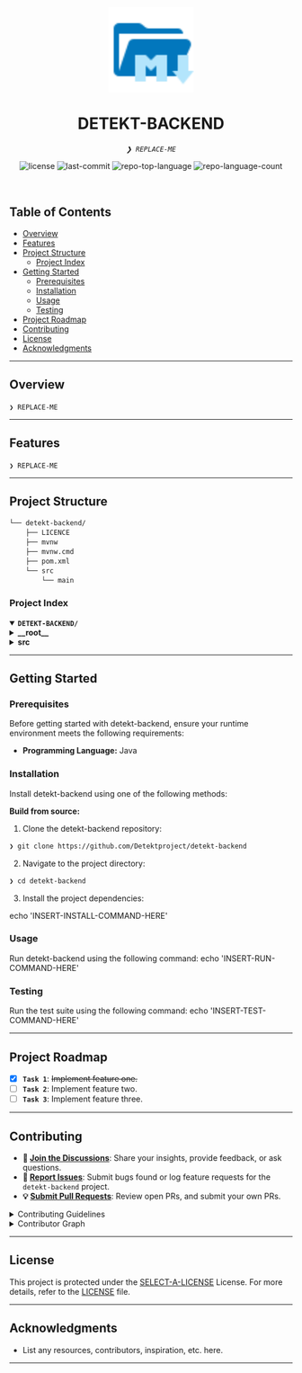 <p align="center">
    <img src="https://raw.githubusercontent.com/PKief/vscode-material-icon-theme/ec559a9f6bfd399b82bb44393651661b08aaf7ba/icons/folder-markdown-open.svg" align="center" width="30%">
</p>
<p align="center"><h1 align="center">DETEKT-BACKEND</h1></p>
<p align="center">
	<em><code>❯ REPLACE-ME</code></em>
</p>
<p align="center">
	<img src="https://img.shields.io/github/license/Detektproject/detekt-backend?style=default&logo=opensourceinitiative&logoColor=white&color=0080ff" alt="license">
	<img src="https://img.shields.io/github/last-commit/Detektproject/detekt-backend?style=default&logo=git&logoColor=white&color=0080ff" alt="last-commit">
	<img src="https://img.shields.io/github/languages/top/Detektproject/detekt-backend?style=default&color=0080ff" alt="repo-top-language">
	<img src="https://img.shields.io/github/languages/count/Detektproject/detekt-backend?style=default&color=0080ff" alt="repo-language-count">
</p>
<p align="center"><!-- default option, no dependency badges. -->
</p>
<p align="center">
	<!-- default option, no dependency badges. -->
</p>
<br>

##  Table of Contents

- [ Overview](#-overview)
- [ Features](#-features)
- [ Project Structure](#-project-structure)
  - [ Project Index](#-project-index)
- [ Getting Started](#-getting-started)
  - [ Prerequisites](#-prerequisites)
  - [ Installation](#-installation)
  - [ Usage](#-usage)
  - [ Testing](#-testing)
- [ Project Roadmap](#-project-roadmap)
- [ Contributing](#-contributing)
- [ License](#-license)
- [ Acknowledgments](#-acknowledgments)

---

##  Overview

<code>❯ REPLACE-ME</code>

---

##  Features

<code>❯ REPLACE-ME</code>

---

##  Project Structure

```sh
└── detekt-backend/
    ├── LICENCE
    ├── mvnw
    ├── mvnw.cmd
    ├── pom.xml
    └── src
        └── main
```


###  Project Index
<details open>
	<summary><b><code>DETEKT-BACKEND/</code></b></summary>
	<details> <!-- __root__ Submodule -->
		<summary><b>__root__</b></summary>
		<blockquote>
			<table>
			<tr>
				<td><b><a href='https://github.com/Detektproject/detekt-backend/blob/master/LICENCE'>LICENCE</a></b></td>
				<td><code>❯ REPLACE-ME</code></td>
			</tr>
			<tr>
				<td><b><a href='https://github.com/Detektproject/detekt-backend/blob/master/mvnw'>mvnw</a></b></td>
				<td><code>❯ REPLACE-ME</code></td>
			</tr>
			<tr>
				<td><b><a href='https://github.com/Detektproject/detekt-backend/blob/master/mvnw.cmd'>mvnw.cmd</a></b></td>
				<td><code>❯ REPLACE-ME</code></td>
			</tr>
			</table>
		</blockquote>
	</details>
	<details> <!-- src Submodule -->
		<summary><b>src</b></summary>
		<blockquote>
			<details>
				<summary><b>main</b></summary>
				<blockquote>
					<details>
						<summary><b>resources</b></summary>
						<blockquote>
							<table>
							<tr>
								<td><b><a href='https://github.com/Detektproject/detekt-backend/blob/master/src/main/resources/application.yaml'>application.yaml</a></b></td>
								<td><code>❯ REPLACE-ME</code></td>
							</tr>
							<tr>
								<td><b><a href='https://github.com/Detektproject/detekt-backend/blob/master/src/main/resources/hazelcast.yaml'>hazelcast.yaml</a></b></td>
								<td><code>❯ REPLACE-ME</code></td>
							</tr>
							</table>
							<details>
								<summary><b>db</b></summary>
								<blockquote>
									<details>
										<summary><b>migration</b></summary>
										<blockquote>
											<table>
											<tr>
												<td><b><a href='https://github.com/Detektproject/detekt-backend/blob/master/src/main/resources/db/migration/V38__add_organization_subscription_date.sql'>V38__add_organization_subscription_date.sql</a></b></td>
												<td><code>❯ REPLACE-ME</code></td>
											</tr>
											<tr>
												<td><b><a href='https://github.com/Detektproject/detekt-backend/blob/master/src/main/resources/db/migration/V2__rename_sequences.sql'>V2__rename_sequences.sql</a></b></td>
												<td><code>❯ REPLACE-ME</code></td>
											</tr>
											<tr>
												<td><b><a href='https://github.com/Detektproject/detekt-backend/blob/master/src/main/resources/db/migration/V33__add_operation_date.sql'>V33__add_operation_date.sql</a></b></td>
												<td><code>❯ REPLACE-ME</code></td>
											</tr>
											<tr>
												<td><b><a href='https://github.com/Detektproject/detekt-backend/blob/master/src/main/resources/db/migration/V37__add_subscription_plan.sql'>V37__add_subscription_plan.sql</a></b></td>
												<td><code>❯ REPLACE-ME</code></td>
											</tr>
											<tr>
												<td><b><a href='https://github.com/Detektproject/detekt-backend/blob/master/src/main/resources/db/migration/V21__add_missing_column_to_aggregate.sql'>V21__add_missing_column_to_aggregate.sql</a></b></td>
												<td><code>❯ REPLACE-ME</code></td>
											</tr>
											<tr>
												<td><b><a href='https://github.com/Detektproject/detekt-backend/blob/master/src/main/resources/db/migration/V27__update_length_column_direction.sql'>V27__update_length_column_direction.sql</a></b></td>
												<td><code>❯ REPLACE-ME</code></td>
											</tr>
											<tr>
												<td><b><a href='https://github.com/Detektproject/detekt-backend/blob/master/src/main/resources/db/migration/V26__add_organization_id_to_event.sql'>V26__add_organization_id_to_event.sql</a></b></td>
												<td><code>❯ REPLACE-ME</code></td>
											</tr>
											<tr>
												<td><b><a href='https://github.com/Detektproject/detekt-backend/blob/master/src/main/resources/db/migration/V43__add_parameter.sql'>V43__add_parameter.sql</a></b></td>
												<td><code>❯ REPLACE-ME</code></td>
											</tr>
											<tr>
												<td><b><a href='https://github.com/Detektproject/detekt-backend/blob/master/src/main/resources/db/migration/V15__update_rule_status_column.sql'>V15__update_rule_status_column.sql</a></b></td>
												<td><code>❯ REPLACE-ME</code></td>
											</tr>
											<tr>
												<td><b><a href='https://github.com/Detektproject/detekt-backend/blob/master/src/main/resources/db/migration/V36__adjust_operation_table.sql'>V36__adjust_operation_table.sql</a></b></td>
												<td><code>❯ REPLACE-ME</code></td>
											</tr>
											<tr>
												<td><b><a href='https://github.com/Detektproject/detekt-backend/blob/master/src/main/resources/db/migration/V41__add_activation_code_to_user.sql'>V41__add_activation_code_to_user.sql</a></b></td>
												<td><code>❯ REPLACE-ME</code></td>
											</tr>
											<tr>
												<td><b><a href='https://github.com/Detektproject/detekt-backend/blob/master/src/main/resources/db/migration/V28__add_ai_model_table.sql'>V28__add_ai_model_table.sql</a></b></td>
												<td><code>❯ REPLACE-ME</code></td>
											</tr>
											<tr>
												<td><b><a href='https://github.com/Detektproject/detekt-backend/blob/master/src/main/resources/db/migration/V45__update_criterion_model.sql'>V45__update_criterion_model.sql</a></b></td>
												<td><code>❯ REPLACE-ME</code></td>
											</tr>
											<tr>
												<td><b><a href='https://github.com/Detektproject/detekt-backend/blob/master/src/main/resources/db/migration/V14__add_ai_enabled_to_schema.sql'>V14__add_ai_enabled_to_schema.sql</a></b></td>
												<td><code>❯ REPLACE-ME</code></td>
											</tr>
											<tr>
												<td><b><a href='https://github.com/Detektproject/detekt-backend/blob/master/src/main/resources/db/migration/V31__add_history_to_criteria.sql'>V31__add_history_to_criteria.sql</a></b></td>
												<td><code>❯ REPLACE-ME</code></td>
											</tr>
											<tr>
												<td><b><a href='https://github.com/Detektproject/detekt-backend/blob/master/src/main/resources/db/migration/V39__add_activated_to_user.sql'>V39__add_activated_to_user.sql</a></b></td>
												<td><code>❯ REPLACE-ME</code></td>
											</tr>
											<tr>
												<td><b><a href='https://github.com/Detektproject/detekt-backend/blob/master/src/main/resources/db/migration/V17__rename_action_type_to_endpoint_id.sql'>V17__rename_action_type_to_endpoint_id.sql</a></b></td>
												<td><code>❯ REPLACE-ME</code></td>
											</tr>
											<tr>
												<td><b><a href='https://github.com/Detektproject/detekt-backend/blob/master/src/main/resources/db/migration/V44__add_parameter_options.sql'>V44__add_parameter_options.sql</a></b></td>
												<td><code>❯ REPLACE-ME</code></td>
											</tr>
											<tr>
												<td><b><a href='https://github.com/Detektproject/detekt-backend/blob/master/src/main/resources/db/migration/V18__add_schema_id_uuid.sql'>V18__add_schema_id_uuid.sql</a></b></td>
												<td><code>❯ REPLACE-ME</code></td>
											</tr>
											<tr>
												<td><b><a href='https://github.com/Detektproject/detekt-backend/blob/master/src/main/resources/db/migration/V19__add_value_path_to_aggregate.sql'>V19__add_value_path_to_aggregate.sql</a></b></td>
												<td><code>❯ REPLACE-ME</code></td>
											</tr>
											<tr>
												<td><b><a href='https://github.com/Detektproject/detekt-backend/blob/master/src/main/resources/db/migration/V22__add_request_key_to_operation.sql'>V22__add_request_key_to_operation.sql</a></b></td>
												<td><code>❯ REPLACE-ME</code></td>
											</tr>
											<tr>
												<td><b><a href='https://github.com/Detektproject/detekt-backend/blob/master/src/main/resources/db/migration/V1__init_schema.sql'>V1__init_schema.sql</a></b></td>
												<td><code>❯ REPLACE-ME</code></td>
											</tr>
											<tr>
												<td><b><a href='https://github.com/Detektproject/detekt-backend/blob/master/src/main/resources/db/migration/V20__alter_seq_operation.sql'>V20__alter_seq_operation.sql</a></b></td>
												<td><code>❯ REPLACE-ME</code></td>
											</tr>
											<tr>
												<td><b><a href='https://github.com/Detektproject/detekt-backend/blob/master/src/main/resources/db/migration/V25__rename_event_tables_is_deleted.sql'>V25__rename_event_tables_is_deleted.sql</a></b></td>
												<td><code>❯ REPLACE-ME</code></td>
											</tr>
											<tr>
												<td><b><a href='https://github.com/Detektproject/detekt-backend/blob/master/src/main/resources/db/migration/V48__adjust_rule_interval_length.sql'>V48__adjust_rule_interval_length.sql</a></b></td>
												<td><code>❯ REPLACE-ME</code></td>
											</tr>
											<tr>
												<td><b><a href='https://github.com/Detektproject/detekt-backend/blob/master/src/main/resources/db/migration/V8__alter_seq_organization_user.sql'>V8__alter_seq_organization_user.sql</a></b></td>
												<td><code>❯ REPLACE-ME</code></td>
											</tr>
											<tr>
												<td><b><a href='https://github.com/Detektproject/detekt-backend/blob/master/src/main/resources/db/migration/V11__add_deleted_column_schema.sql'>V11__add_deleted_column_schema.sql</a></b></td>
												<td><code>❯ REPLACE-ME</code></td>
											</tr>
											<tr>
												<td><b><a href='https://github.com/Detektproject/detekt-backend/blob/master/src/main/resources/db/migration/V23__add_severity_to_rule.sql'>V23__add_severity_to_rule.sql</a></b></td>
												<td><code>❯ REPLACE-ME</code></td>
											</tr>
											<tr>
												<td><b><a href='https://github.com/Detektproject/detekt-backend/blob/master/src/main/resources/db/migration/V4__remove_extra_column.sql'>V4__remove_extra_column.sql</a></b></td>
												<td><code>❯ REPLACE-ME</code></td>
											</tr>
											<tr>
												<td><b><a href='https://github.com/Detektproject/detekt-backend/blob/master/src/main/resources/db/migration/V12__create_endpoint.sql'>V12__create_endpoint.sql</a></b></td>
												<td><code>❯ REPLACE-ME</code></td>
											</tr>
											<tr>
												<td><b><a href='https://github.com/Detektproject/detekt-backend/blob/master/src/main/resources/db/migration/V13__rename_seq_endpoint.sql'>V13__rename_seq_endpoint.sql</a></b></td>
												<td><code>❯ REPLACE-ME</code></td>
											</tr>
											<tr>
												<td><b><a href='https://github.com/Detektproject/detekt-backend/blob/master/src/main/resources/db/migration/V34__add_api_key_to_organization.sql'>V34__add_api_key_to_organization.sql</a></b></td>
												<td><code>❯ REPLACE-ME</code></td>
											</tr>
											<tr>
												<td><b><a href='https://github.com/Detektproject/detekt-backend/blob/master/src/main/resources/db/migration/V35__add_date_to_operation.sql'>V35__add_date_to_operation.sql</a></b></td>
												<td><code>❯ REPLACE-ME</code></td>
											</tr>
											<tr>
												<td><b><a href='https://github.com/Detektproject/detekt-backend/blob/master/src/main/resources/db/migration/V32__add_operator_type.sql'>V32__add_operator_type.sql</a></b></td>
												<td><code>❯ REPLACE-ME</code></td>
											</tr>
											<tr>
												<td><b><a href='https://github.com/Detektproject/detekt-backend/blob/master/src/main/resources/db/migration/V5__organization_user.sql'>V5__organization_user.sql</a></b></td>
												<td><code>❯ REPLACE-ME</code></td>
											</tr>
											<tr>
												<td><b><a href='https://github.com/Detektproject/detekt-backend/blob/master/src/main/resources/db/migration/V47__remove_window_from_criteria.sql'>V47__remove_window_from_criteria.sql</a></b></td>
												<td><code>❯ REPLACE-ME</code></td>
											</tr>
											<tr>
												<td><b><a href='https://github.com/Detektproject/detekt-backend/blob/master/src/main/resources/db/migration/V40__add_email_to_user.sql'>V40__add_email_to_user.sql</a></b></td>
												<td><code>❯ REPLACE-ME</code></td>
											</tr>
											<tr>
												<td><b><a href='https://github.com/Detektproject/detekt-backend/blob/master/src/main/resources/db/migration/V9__add_deleted_column.sql'>V9__add_deleted_column.sql</a></b></td>
												<td><code>❯ REPLACE-ME</code></td>
											</tr>
											<tr>
												<td><b><a href='https://github.com/Detektproject/detekt-backend/blob/master/src/main/resources/db/migration/V24__add_event_tables.sql'>V24__add_event_tables.sql</a></b></td>
												<td><code>❯ REPLACE-ME</code></td>
											</tr>
											<tr>
												<td><b><a href='https://github.com/Detektproject/detekt-backend/blob/master/src/main/resources/db/migration/V46__add_time_window_value.sql'>V46__add_time_window_value.sql</a></b></td>
												<td><code>❯ REPLACE-ME</code></td>
											</tr>
											<tr>
												<td><b><a href='https://github.com/Detektproject/detekt-backend/blob/master/src/main/resources/db/migration/V16__add_missing_column_to_criteria.sql'>V16__add_missing_column_to_criteria.sql</a></b></td>
												<td><code>❯ REPLACE-ME</code></td>
											</tr>
											<tr>
												<td><b><a href='https://github.com/Detektproject/detekt-backend/blob/master/src/main/resources/db/migration/V42__adjust_subscription_model.sql'>V42__adjust_subscription_model.sql</a></b></td>
												<td><code>❯ REPLACE-ME</code></td>
											</tr>
											<tr>
												<td><b><a href='https://github.com/Detektproject/detekt-backend/blob/master/src/main/resources/db/migration/V30__add_missing_column_model_table.sql'>V30__add_missing_column_model_table.sql</a></b></td>
												<td><code>❯ REPLACE-ME</code></td>
											</tr>
											<tr>
												<td><b><a href='https://github.com/Detektproject/detekt-backend/blob/master/src/main/resources/db/migration/V10__create_operation_table.sql'>V10__create_operation_table.sql</a></b></td>
												<td><code>❯ REPLACE-ME</code></td>
											</tr>
											<tr>
												<td><b><a href='https://github.com/Detektproject/detekt-backend/blob/master/src/main/resources/db/migration/V3__add_name_to_rule.sql'>V3__add_name_to_rule.sql</a></b></td>
												<td><code>❯ REPLACE-ME</code></td>
											</tr>
											<tr>
												<td><b><a href='https://github.com/Detektproject/detekt-backend/blob/master/src/main/resources/db/migration/V29__add_ai_attribute_table.sql'>V29__add_ai_attribute_table.sql</a></b></td>
												<td><code>❯ REPLACE-ME</code></td>
											</tr>
											</table>
										</blockquote>
									</details>
								</blockquote>
							</details>
						</blockquote>
					</details>
					<details>
						<summary><b>java</b></summary>
						<blockquote>
							<details>
								<summary><b>com</b></summary>
								<blockquote>
									<details>
										<summary><b>resoluteitconsulting</b></summary>
										<blockquote>
											<details>
												<summary><b>ruledefender</b></summary>
												<blockquote>
													<table>
													<tr>
														<td><b><a href='https://github.com/Detektproject/detekt-backend/blob/master/src/main/java/com/resoluteitconsulting/ruledefender/RuleDefenderApplication.java'>RuleDefenderApplication.java</a></b></td>
														<td><code>❯ REPLACE-ME</code></td>
													</tr>
													</table>
													<details>
														<summary><b>infrastructure</b></summary>
														<blockquote>
															<details>
																<summary><b>http</b></summary>
																<blockquote>
																	<details>
																		<summary><b>configuration</b></summary>
																		<blockquote>
																			<table>
																			<tr>
																				<td><b><a href='https://github.com/Detektproject/detekt-backend/blob/master/src/main/java/com/resoluteitconsulting/ruledefender/infrastructure/http/configuration/WebSecurityConfig.java'>WebSecurityConfig.java</a></b></td>
																				<td><code>❯ REPLACE-ME</code></td>
																			</tr>
																			<tr>
																				<td><b><a href='https://github.com/Detektproject/detekt-backend/blob/master/src/main/java/com/resoluteitconsulting/ruledefender/infrastructure/http/configuration/SwaggerConfig.java'>SwaggerConfig.java</a></b></td>
																				<td><code>❯ REPLACE-ME</code></td>
																			</tr>
																			</table>
																		</blockquote>
																	</details>
																	<details>
																		<summary><b>resources</b></summary>
																		<blockquote>
																			<table>
																			<tr>
																				<td><b><a href='https://github.com/Detektproject/detekt-backend/blob/master/src/main/java/com/resoluteitconsulting/ruledefender/infrastructure/http/resources/OrganizationController.java'>OrganizationController.java</a></b></td>
																				<td><code>❯ REPLACE-ME</code></td>
																			</tr>
																			<tr>
																				<td><b><a href='https://github.com/Detektproject/detekt-backend/blob/master/src/main/java/com/resoluteitconsulting/ruledefender/infrastructure/http/resources/EndpointController.java'>EndpointController.java</a></b></td>
																				<td><code>❯ REPLACE-ME</code></td>
																			</tr>
																			<tr>
																				<td><b><a href='https://github.com/Detektproject/detekt-backend/blob/master/src/main/java/com/resoluteitconsulting/ruledefender/infrastructure/http/resources/EventConfigurationController.java'>EventConfigurationController.java</a></b></td>
																				<td><code>❯ REPLACE-ME</code></td>
																			</tr>
																			<tr>
																				<td><b><a href='https://github.com/Detektproject/detekt-backend/blob/master/src/main/java/com/resoluteitconsulting/ruledefender/infrastructure/http/resources/ParameterController.java'>ParameterController.java</a></b></td>
																				<td><code>❯ REPLACE-ME</code></td>
																			</tr>
																			<tr>
																				<td><b><a href='https://github.com/Detektproject/detekt-backend/blob/master/src/main/java/com/resoluteitconsulting/ruledefender/infrastructure/http/resources/ActionController.java'>ActionController.java</a></b></td>
																				<td><code>❯ REPLACE-ME</code></td>
																			</tr>
																			<tr>
																				<td><b><a href='https://github.com/Detektproject/detekt-backend/blob/master/src/main/java/com/resoluteitconsulting/ruledefender/infrastructure/http/resources/TransactionsController.java'>TransactionsController.java</a></b></td>
																				<td><code>❯ REPLACE-ME</code></td>
																			</tr>
																			<tr>
																				<td><b><a href='https://github.com/Detektproject/detekt-backend/blob/master/src/main/java/com/resoluteitconsulting/ruledefender/infrastructure/http/resources/SubscriptionPlanController.java'>SubscriptionPlanController.java</a></b></td>
																				<td><code>❯ REPLACE-ME</code></td>
																			</tr>
																			<tr>
																				<td><b><a href='https://github.com/Detektproject/detekt-backend/blob/master/src/main/java/com/resoluteitconsulting/ruledefender/infrastructure/http/resources/MachineLearningAttributesController.java'>MachineLearningAttributesController.java</a></b></td>
																				<td><code>❯ REPLACE-ME</code></td>
																			</tr>
																			<tr>
																				<td><b><a href='https://github.com/Detektproject/detekt-backend/blob/master/src/main/java/com/resoluteitconsulting/ruledefender/infrastructure/http/resources/CriterionController.java'>CriterionController.java</a></b></td>
																				<td><code>❯ REPLACE-ME</code></td>
																			</tr>
																			<tr>
																				<td><b><a href='https://github.com/Detektproject/detekt-backend/blob/master/src/main/java/com/resoluteitconsulting/ruledefender/infrastructure/http/resources/RuleController.java'>RuleController.java</a></b></td>
																				<td><code>❯ REPLACE-ME</code></td>
																			</tr>
																			<tr>
																				<td><b><a href='https://github.com/Detektproject/detekt-backend/blob/master/src/main/java/com/resoluteitconsulting/ruledefender/infrastructure/http/resources/MachineLearningMetadataController.java'>MachineLearningMetadataController.java</a></b></td>
																				<td><code>❯ REPLACE-ME</code></td>
																			</tr>
																			<tr>
																				<td><b><a href='https://github.com/Detektproject/detekt-backend/blob/master/src/main/java/com/resoluteitconsulting/ruledefender/infrastructure/http/resources/UserController.java'>UserController.java</a></b></td>
																				<td><code>❯ REPLACE-ME</code></td>
																			</tr>
																			<tr>
																				<td><b><a href='https://github.com/Detektproject/detekt-backend/blob/master/src/main/java/com/resoluteitconsulting/ruledefender/infrastructure/http/resources/OperationSchemaController.java'>OperationSchemaController.java</a></b></td>
																				<td><code>❯ REPLACE-ME</code></td>
																			</tr>
																			</table>
																		</blockquote>
																	</details>
																	<details>
																		<summary><b>service</b></summary>
																		<blockquote>
																			<table>
																			<tr>
																				<td><b><a href='https://github.com/Detektproject/detekt-backend/blob/master/src/main/java/com/resoluteitconsulting/ruledefender/infrastructure/http/service/UserServiceImpl.java'>UserServiceImpl.java</a></b></td>
																				<td><code>❯ REPLACE-ME</code></td>
																			</tr>
																			<tr>
																				<td><b><a href='https://github.com/Detektproject/detekt-backend/blob/master/src/main/java/com/resoluteitconsulting/ruledefender/infrastructure/http/service/SubscriptionLimitingServiceImpl.java'>SubscriptionLimitingServiceImpl.java</a></b></td>
																				<td><code>❯ REPLACE-ME</code></td>
																			</tr>
																			</table>
																		</blockquote>
																	</details>
																</blockquote>
															</details>
															<details>
																<summary><b>jobs</b></summary>
																<blockquote>
																	<table>
																	<tr>
																		<td><b><a href='https://github.com/Detektproject/detekt-backend/blob/master/src/main/java/com/resoluteitconsulting/ruledefender/infrastructure/jobs/SubscriptionSchedulerConfig.java'>SubscriptionSchedulerConfig.java</a></b></td>
																		<td><code>❯ REPLACE-ME</code></td>
																	</tr>
																	</table>
																</blockquote>
															</details>
															<details>
																<summary><b>database</b></summary>
																<blockquote>
																	<details>
																		<summary><b>model</b></summary>
																		<blockquote>
																			<table>
																			<tr>
																				<td><b><a href='https://github.com/Detektproject/detekt-backend/blob/master/src/main/java/com/resoluteitconsulting/ruledefender/infrastructure/database/model/ParameterEntity.java'>ParameterEntity.java</a></b></td>
																				<td><code>❯ REPLACE-ME</code></td>
																			</tr>
																			<tr>
																				<td><b><a href='https://github.com/Detektproject/detekt-backend/blob/master/src/main/java/com/resoluteitconsulting/ruledefender/infrastructure/database/model/OperationSchema.java'>OperationSchema.java</a></b></td>
																				<td><code>❯ REPLACE-ME</code></td>
																			</tr>
																			<tr>
																				<td><b><a href='https://github.com/Detektproject/detekt-backend/blob/master/src/main/java/com/resoluteitconsulting/ruledefender/infrastructure/database/model/ConditionEntity.java'>ConditionEntity.java</a></b></td>
																				<td><code>❯ REPLACE-ME</code></td>
																			</tr>
																			<tr>
																				<td><b><a href='https://github.com/Detektproject/detekt-backend/blob/master/src/main/java/com/resoluteitconsulting/ruledefender/infrastructure/database/model/Event.java'>Event.java</a></b></td>
																				<td><code>❯ REPLACE-ME</code></td>
																			</tr>
																			<tr>
																				<td><b><a href='https://github.com/Detektproject/detekt-backend/blob/master/src/main/java/com/resoluteitconsulting/ruledefender/infrastructure/database/model/OrganizationSummaryDetail.java'>OrganizationSummaryDetail.java</a></b></td>
																				<td><code>❯ REPLACE-ME</code></td>
																			</tr>
																			<tr>
																				<td><b><a href='https://github.com/Detektproject/detekt-backend/blob/master/src/main/java/com/resoluteitconsulting/ruledefender/infrastructure/database/model/EventConfiguration.java'>EventConfiguration.java</a></b></td>
																				<td><code>❯ REPLACE-ME</code></td>
																			</tr>
																			<tr>
																				<td><b><a href='https://github.com/Detektproject/detekt-backend/blob/master/src/main/java/com/resoluteitconsulting/ruledefender/infrastructure/database/model/OrganizationSubscription.java'>OrganizationSubscription.java</a></b></td>
																				<td><code>❯ REPLACE-ME</code></td>
																			</tr>
																			<tr>
																				<td><b><a href='https://github.com/Detektproject/detekt-backend/blob/master/src/main/java/com/resoluteitconsulting/ruledefender/infrastructure/database/model/OrganizationConfiguredEventId.java'>OrganizationConfiguredEventId.java</a></b></td>
																				<td><code>❯ REPLACE-ME</code></td>
																			</tr>
																			<tr>
																				<td><b><a href='https://github.com/Detektproject/detekt-backend/blob/master/src/main/java/com/resoluteitconsulting/ruledefender/infrastructure/database/model/PagedEntity.java'>PagedEntity.java</a></b></td>
																				<td><code>❯ REPLACE-ME</code></td>
																			</tr>
																			<tr>
																				<td><b><a href='https://github.com/Detektproject/detekt-backend/blob/master/src/main/java/com/resoluteitconsulting/ruledefender/infrastructure/database/model/ParameterOptionEntity.java'>ParameterOptionEntity.java</a></b></td>
																				<td><code>❯ REPLACE-ME</code></td>
																			</tr>
																			<tr>
																				<td><b><a href='https://github.com/Detektproject/detekt-backend/blob/master/src/main/java/com/resoluteitconsulting/ruledefender/infrastructure/database/model/EntityBase.java'>EntityBase.java</a></b></td>
																				<td><code>❯ REPLACE-ME</code></td>
																			</tr>
																			<tr>
																				<td><b><a href='https://github.com/Detektproject/detekt-backend/blob/master/src/main/java/com/resoluteitconsulting/ruledefender/infrastructure/database/model/MachineLearningAttributes.java'>MachineLearningAttributes.java</a></b></td>
																				<td><code>❯ REPLACE-ME</code></td>
																			</tr>
																			<tr>
																				<td><b><a href='https://github.com/Detektproject/detekt-backend/blob/master/src/main/java/com/resoluteitconsulting/ruledefender/infrastructure/database/model/RuleEntity.java'>RuleEntity.java</a></b></td>
																				<td><code>❯ REPLACE-ME</code></td>
																			</tr>
																			<tr>
																				<td><b><a href='https://github.com/Detektproject/detekt-backend/blob/master/src/main/java/com/resoluteitconsulting/ruledefender/infrastructure/database/model/Action.java'>Action.java</a></b></td>
																				<td><code>❯ REPLACE-ME</code></td>
																			</tr>
																			<tr>
																				<td><b><a href='https://github.com/Detektproject/detekt-backend/blob/master/src/main/java/com/resoluteitconsulting/ruledefender/infrastructure/database/model/UserOrganization.java'>UserOrganization.java</a></b></td>
																				<td><code>❯ REPLACE-ME</code></td>
																			</tr>
																			<tr>
																				<td><b><a href='https://github.com/Detektproject/detekt-backend/blob/master/src/main/java/com/resoluteitconsulting/ruledefender/infrastructure/database/model/SubscriptionPlan.java'>SubscriptionPlan.java</a></b></td>
																				<td><code>❯ REPLACE-ME</code></td>
																			</tr>
																			<tr>
																				<td><b><a href='https://github.com/Detektproject/detekt-backend/blob/master/src/main/java/com/resoluteitconsulting/ruledefender/infrastructure/database/model/CriterionEntity.java'>CriterionEntity.java</a></b></td>
																				<td><code>❯ REPLACE-ME</code></td>
																			</tr>
																			<tr>
																				<td><b><a href='https://github.com/Detektproject/detekt-backend/blob/master/src/main/java/com/resoluteitconsulting/ruledefender/infrastructure/database/model/OrganizationConfiguredEvent.java'>OrganizationConfiguredEvent.java</a></b></td>
																				<td><code>❯ REPLACE-ME</code></td>
																			</tr>
																			<tr>
																				<td><b><a href='https://github.com/Detektproject/detekt-backend/blob/master/src/main/java/com/resoluteitconsulting/ruledefender/infrastructure/database/model/Operation.java'>Operation.java</a></b></td>
																				<td><code>❯ REPLACE-ME</code></td>
																			</tr>
																			<tr>
																				<td><b><a href='https://github.com/Detektproject/detekt-backend/blob/master/src/main/java/com/resoluteitconsulting/ruledefender/infrastructure/database/model/DetectedOperationRule.java'>DetectedOperationRule.java</a></b></td>
																				<td><code>❯ REPLACE-ME</code></td>
																			</tr>
																			<tr>
																				<td><b><a href='https://github.com/Detektproject/detekt-backend/blob/master/src/main/java/com/resoluteitconsulting/ruledefender/infrastructure/database/model/Endpoint.java'>Endpoint.java</a></b></td>
																				<td><code>❯ REPLACE-ME</code></td>
																			</tr>
																			<tr>
																				<td><b><a href='https://github.com/Detektproject/detekt-backend/blob/master/src/main/java/com/resoluteitconsulting/ruledefender/infrastructure/database/model/Organization.java'>Organization.java</a></b></td>
																				<td><code>❯ REPLACE-ME</code></td>
																			</tr>
																			<tr>
																				<td><b><a href='https://github.com/Detektproject/detekt-backend/blob/master/src/main/java/com/resoluteitconsulting/ruledefender/infrastructure/database/model/MachineLearningMetadata.java'>MachineLearningMetadata.java</a></b></td>
																				<td><code>❯ REPLACE-ME</code></td>
																			</tr>
																			</table>
																		</blockquote>
																	</details>
																	<details>
																		<summary><b>configuration</b></summary>
																		<blockquote>
																			<table>
																			<tr>
																				<td><b><a href='https://github.com/Detektproject/detekt-backend/blob/master/src/main/java/com/resoluteitconsulting/ruledefender/infrastructure/database/configuration/SpringSecurityAuditorAware.java'>SpringSecurityAuditorAware.java</a></b></td>
																				<td><code>❯ REPLACE-ME</code></td>
																			</tr>
																			<tr>
																				<td><b><a href='https://github.com/Detektproject/detekt-backend/blob/master/src/main/java/com/resoluteitconsulting/ruledefender/infrastructure/database/configuration/JpaConfig.java'>JpaConfig.java</a></b></td>
																				<td><code>❯ REPLACE-ME</code></td>
																			</tr>
																			</table>
																		</blockquote>
																	</details>
																	<details>
																		<summary><b>mappers</b></summary>
																		<blockquote>
																			<table>
																			<tr>
																				<td><b><a href='https://github.com/Detektproject/detekt-backend/blob/master/src/main/java/com/resoluteitconsulting/ruledefender/infrastructure/database/mappers/ConditionMapper.java'>ConditionMapper.java</a></b></td>
																				<td><code>❯ REPLACE-ME</code></td>
																			</tr>
																			<tr>
																				<td><b><a href='https://github.com/Detektproject/detekt-backend/blob/master/src/main/java/com/resoluteitconsulting/ruledefender/infrastructure/database/mappers/RuleMapper.java'>RuleMapper.java</a></b></td>
																				<td><code>❯ REPLACE-ME</code></td>
																			</tr>
																			<tr>
																				<td><b><a href='https://github.com/Detektproject/detekt-backend/blob/master/src/main/java/com/resoluteitconsulting/ruledefender/infrastructure/database/mappers/CriterionMapper.java'>CriterionMapper.java</a></b></td>
																				<td><code>❯ REPLACE-ME</code></td>
																			</tr>
																			</table>
																		</blockquote>
																	</details>
																	<details>
																		<summary><b>converters</b></summary>
																		<blockquote>
																			<table>
																			<tr>
																				<td><b><a href='https://github.com/Detektproject/detekt-backend/blob/master/src/main/java/com/resoluteitconsulting/ruledefender/infrastructure/database/converters/HashMapConverter.java'>HashMapConverter.java</a></b></td>
																				<td><code>❯ REPLACE-ME</code></td>
																			</tr>
																			<tr>
																				<td><b><a href='https://github.com/Detektproject/detekt-backend/blob/master/src/main/java/com/resoluteitconsulting/ruledefender/infrastructure/database/converters/BooleanConverter.java'>BooleanConverter.java</a></b></td>
																				<td><code>❯ REPLACE-ME</code></td>
																			</tr>
																			</table>
																		</blockquote>
																	</details>
																	<details>
																		<summary><b>repository</b></summary>
																		<blockquote>
																			<table>
																			<tr>
																				<td><b><a href='https://github.com/Detektproject/detekt-backend/blob/master/src/main/java/com/resoluteitconsulting/ruledefender/infrastructure/database/repository/RuleRepository.java'>RuleRepository.java</a></b></td>
																				<td><code>❯ REPLACE-ME</code></td>
																			</tr>
																			<tr>
																				<td><b><a href='https://github.com/Detektproject/detekt-backend/blob/master/src/main/java/com/resoluteitconsulting/ruledefender/infrastructure/database/repository/EndpointRepository.java'>EndpointRepository.java</a></b></td>
																				<td><code>❯ REPLACE-ME</code></td>
																			</tr>
																			<tr>
																				<td><b><a href='https://github.com/Detektproject/detekt-backend/blob/master/src/main/java/com/resoluteitconsulting/ruledefender/infrastructure/database/repository/EventConfigurationRepository.java'>EventConfigurationRepository.java</a></b></td>
																				<td><code>❯ REPLACE-ME</code></td>
																			</tr>
																			<tr>
																				<td><b><a href='https://github.com/Detektproject/detekt-backend/blob/master/src/main/java/com/resoluteitconsulting/ruledefender/infrastructure/database/repository/ParameterEntityRepository.java'>ParameterEntityRepository.java</a></b></td>
																				<td><code>❯ REPLACE-ME</code></td>
																			</tr>
																			<tr>
																				<td><b><a href='https://github.com/Detektproject/detekt-backend/blob/master/src/main/java/com/resoluteitconsulting/ruledefender/infrastructure/database/repository/MachineLearningAttributesRepository.java'>MachineLearningAttributesRepository.java</a></b></td>
																				<td><code>❯ REPLACE-ME</code></td>
																			</tr>
																			<tr>
																				<td><b><a href='https://github.com/Detektproject/detekt-backend/blob/master/src/main/java/com/resoluteitconsulting/ruledefender/infrastructure/database/repository/SubscriptionPlanRepository.java'>SubscriptionPlanRepository.java</a></b></td>
																				<td><code>❯ REPLACE-ME</code></td>
																			</tr>
																			<tr>
																				<td><b><a href='https://github.com/Detektproject/detekt-backend/blob/master/src/main/java/com/resoluteitconsulting/ruledefender/infrastructure/database/repository/OperationSchemaRepository.java'>OperationSchemaRepository.java</a></b></td>
																				<td><code>❯ REPLACE-ME</code></td>
																			</tr>
																			<tr>
																				<td><b><a href='https://github.com/Detektproject/detekt-backend/blob/master/src/main/java/com/resoluteitconsulting/ruledefender/infrastructure/database/repository/OrganizationSubscriptionRepository.java'>OrganizationSubscriptionRepository.java</a></b></td>
																				<td><code>❯ REPLACE-ME</code></td>
																			</tr>
																			<tr>
																				<td><b><a href='https://github.com/Detektproject/detekt-backend/blob/master/src/main/java/com/resoluteitconsulting/ruledefender/infrastructure/database/repository/OrganizationRepository.java'>OrganizationRepository.java</a></b></td>
																				<td><code>❯ REPLACE-ME</code></td>
																			</tr>
																			<tr>
																				<td><b><a href='https://github.com/Detektproject/detekt-backend/blob/master/src/main/java/com/resoluteitconsulting/ruledefender/infrastructure/database/repository/EventRepository.java'>EventRepository.java</a></b></td>
																				<td><code>❯ REPLACE-ME</code></td>
																			</tr>
																			<tr>
																				<td><b><a href='https://github.com/Detektproject/detekt-backend/blob/master/src/main/java/com/resoluteitconsulting/ruledefender/infrastructure/database/repository/OperationRepository.java'>OperationRepository.java</a></b></td>
																				<td><code>❯ REPLACE-ME</code></td>
																			</tr>
																			<tr>
																				<td><b><a href='https://github.com/Detektproject/detekt-backend/blob/master/src/main/java/com/resoluteitconsulting/ruledefender/infrastructure/database/repository/ParameterOptionEntityRepository.java'>ParameterOptionEntityRepository.java</a></b></td>
																				<td><code>❯ REPLACE-ME</code></td>
																			</tr>
																			<tr>
																				<td><b><a href='https://github.com/Detektproject/detekt-backend/blob/master/src/main/java/com/resoluteitconsulting/ruledefender/infrastructure/database/repository/CriterionRepository.java'>CriterionRepository.java</a></b></td>
																				<td><code>❯ REPLACE-ME</code></td>
																			</tr>
																			<tr>
																				<td><b><a href='https://github.com/Detektproject/detekt-backend/blob/master/src/main/java/com/resoluteitconsulting/ruledefender/infrastructure/database/repository/ActionRepository.java'>ActionRepository.java</a></b></td>
																				<td><code>❯ REPLACE-ME</code></td>
																			</tr>
																			<tr>
																				<td><b><a href='https://github.com/Detektproject/detekt-backend/blob/master/src/main/java/com/resoluteitconsulting/ruledefender/infrastructure/database/repository/OrganizationConfiguredEventRepository.java'>OrganizationConfiguredEventRepository.java</a></b></td>
																				<td><code>❯ REPLACE-ME</code></td>
																			</tr>
																			<tr>
																				<td><b><a href='https://github.com/Detektproject/detekt-backend/blob/master/src/main/java/com/resoluteitconsulting/ruledefender/infrastructure/database/repository/UserOrganizationRepository.java'>UserOrganizationRepository.java</a></b></td>
																				<td><code>❯ REPLACE-ME</code></td>
																			</tr>
																			<tr>
																				<td><b><a href='https://github.com/Detektproject/detekt-backend/blob/master/src/main/java/com/resoluteitconsulting/ruledefender/infrastructure/database/repository/MachineLearningMetadataRepository.java'>MachineLearningMetadataRepository.java</a></b></td>
																				<td><code>❯ REPLACE-ME</code></td>
																			</tr>
																			</table>
																		</blockquote>
																	</details>
																	<details>
																		<summary><b>service</b></summary>
																		<blockquote>
																			<table>
																			<tr>
																				<td><b><a href='https://github.com/Detektproject/detekt-backend/blob/master/src/main/java/com/resoluteitconsulting/ruledefender/infrastructure/database/service/AiModelClassifierImpl.java'>AiModelClassifierImpl.java</a></b></td>
																				<td><code>❯ REPLACE-ME</code></td>
																			</tr>
																			<tr>
																				<td><b><a href='https://github.com/Detektproject/detekt-backend/blob/master/src/main/java/com/resoluteitconsulting/ruledefender/infrastructure/database/service/FraudDetectorServiceImpl.java'>FraudDetectorServiceImpl.java</a></b></td>
																				<td><code>❯ REPLACE-ME</code></td>
																			</tr>
																			<tr>
																				<td><b><a href='https://github.com/Detektproject/detekt-backend/blob/master/src/main/java/com/resoluteitconsulting/ruledefender/infrastructure/database/service/SubscriptionServiceImpl.java'>SubscriptionServiceImpl.java</a></b></td>
																				<td><code>❯ REPLACE-ME</code></td>
																			</tr>
																			<tr>
																				<td><b><a href='https://github.com/Detektproject/detekt-backend/blob/master/src/main/java/com/resoluteitconsulting/ruledefender/infrastructure/database/service/AiModelBuilderImpl.java'>AiModelBuilderImpl.java</a></b></td>
																				<td><code>❯ REPLACE-ME</code></td>
																			</tr>
																			<tr>
																				<td><b><a href='https://github.com/Detektproject/detekt-backend/blob/master/src/main/java/com/resoluteitconsulting/ruledefender/infrastructure/database/service/OrganizationBillingServiceImpl.java'>OrganizationBillingServiceImpl.java</a></b></td>
																				<td><code>❯ REPLACE-ME</code></td>
																			</tr>
																			<tr>
																				<td><b><a href='https://github.com/Detektproject/detekt-backend/blob/master/src/main/java/com/resoluteitconsulting/ruledefender/infrastructure/database/service/BuildErrorException.java'>BuildErrorException.java</a></b></td>
																				<td><code>❯ REPLACE-ME</code></td>
																			</tr>
																			</table>
																		</blockquote>
																	</details>
																</blockquote>
															</details>
														</blockquote>
													</details>
													<details>
														<summary><b>domain</b></summary>
														<blockquote>
															<details>
																<summary><b>model</b></summary>
																<blockquote>
																	<table>
																	<tr>
																		<td><b><a href='https://github.com/Detektproject/detekt-backend/blob/master/src/main/java/com/resoluteitconsulting/ruledefender/domain/model/Criterion.java'>Criterion.java</a></b></td>
																		<td><code>❯ REPLACE-ME</code></td>
																	</tr>
																	<tr>
																		<td><b><a href='https://github.com/Detektproject/detekt-backend/blob/master/src/main/java/com/resoluteitconsulting/ruledefender/domain/model/UserActivationRequest.java'>UserActivationRequest.java</a></b></td>
																		<td><code>❯ REPLACE-ME</code></td>
																	</tr>
																	<tr>
																		<td><b><a href='https://github.com/Detektproject/detekt-backend/blob/master/src/main/java/com/resoluteitconsulting/ruledefender/domain/model/AggregationType.java'>AggregationType.java</a></b></td>
																		<td><code>❯ REPLACE-ME</code></td>
																	</tr>
																	<tr>
																		<td><b><a href='https://github.com/Detektproject/detekt-backend/blob/master/src/main/java/com/resoluteitconsulting/ruledefender/domain/model/FraudDetectionResult.java'>FraudDetectionResult.java</a></b></td>
																		<td><code>❯ REPLACE-ME</code></td>
																	</tr>
																	<tr>
																		<td><b><a href='https://github.com/Detektproject/detekt-backend/blob/master/src/main/java/com/resoluteitconsulting/ruledefender/domain/model/TimeWindowType.java'>TimeWindowType.java</a></b></td>
																		<td><code>❯ REPLACE-ME</code></td>
																	</tr>
																	<tr>
																		<td><b><a href='https://github.com/Detektproject/detekt-backend/blob/master/src/main/java/com/resoluteitconsulting/ruledefender/domain/model/Operator.java'>Operator.java</a></b></td>
																		<td><code>❯ REPLACE-ME</code></td>
																	</tr>
																	<tr>
																		<td><b><a href='https://github.com/Detektproject/detekt-backend/blob/master/src/main/java/com/resoluteitconsulting/ruledefender/domain/model/Transaction.java'>Transaction.java</a></b></td>
																		<td><code>❯ REPLACE-ME</code></td>
																	</tr>
																	<tr>
																		<td><b><a href='https://github.com/Detektproject/detekt-backend/blob/master/src/main/java/com/resoluteitconsulting/ruledefender/domain/model/Condition.java'>Condition.java</a></b></td>
																		<td><code>❯ REPLACE-ME</code></td>
																	</tr>
																	<tr>
																		<td><b><a href='https://github.com/Detektproject/detekt-backend/blob/master/src/main/java/com/resoluteitconsulting/ruledefender/domain/model/OrganizationSummary.java'>OrganizationSummary.java</a></b></td>
																		<td><code>❯ REPLACE-ME</code></td>
																	</tr>
																	<tr>
																		<td><b><a href='https://github.com/Detektproject/detekt-backend/blob/master/src/main/java/com/resoluteitconsulting/ruledefender/domain/model/Rule.java'>Rule.java</a></b></td>
																		<td><code>❯ REPLACE-ME</code></td>
																	</tr>
																	<tr>
																		<td><b><a href='https://github.com/Detektproject/detekt-backend/blob/master/src/main/java/com/resoluteitconsulting/ruledefender/domain/model/OrganizationUser.java'>OrganizationUser.java</a></b></td>
																		<td><code>❯ REPLACE-ME</code></td>
																	</tr>
																	<tr>
																		<td><b><a href='https://github.com/Detektproject/detekt-backend/blob/master/src/main/java/com/resoluteitconsulting/ruledefender/domain/model/OperationVerificationResult.java'>OperationVerificationResult.java</a></b></td>
																		<td><code>❯ REPLACE-ME</code></td>
																	</tr>
																	</table>
																</blockquote>
															</details>
															<details>
																<summary><b>usecases</b></summary>
																<blockquote>
																	<table>
																	<tr>
																		<td><b><a href='https://github.com/Detektproject/detekt-backend/blob/master/src/main/java/com/resoluteitconsulting/ruledefender/domain/usecases/SubscriptionLimitingService.java'>SubscriptionLimitingService.java</a></b></td>
																		<td><code>❯ REPLACE-ME</code></td>
																	</tr>
																	<tr>
																		<td><b><a href='https://github.com/Detektproject/detekt-backend/blob/master/src/main/java/com/resoluteitconsulting/ruledefender/domain/usecases/SubscriptionService.java'>SubscriptionService.java</a></b></td>
																		<td><code>❯ REPLACE-ME</code></td>
																	</tr>
																	<tr>
																		<td><b><a href='https://github.com/Detektproject/detekt-backend/blob/master/src/main/java/com/resoluteitconsulting/ruledefender/domain/usecases/AiModelBuilder.java'>AiModelBuilder.java</a></b></td>
																		<td><code>❯ REPLACE-ME</code></td>
																	</tr>
																	<tr>
																		<td><b><a href='https://github.com/Detektproject/detekt-backend/blob/master/src/main/java/com/resoluteitconsulting/ruledefender/domain/usecases/FraudDetectorService.java'>FraudDetectorService.java</a></b></td>
																		<td><code>❯ REPLACE-ME</code></td>
																	</tr>
																	<tr>
																		<td><b><a href='https://github.com/Detektproject/detekt-backend/blob/master/src/main/java/com/resoluteitconsulting/ruledefender/domain/usecases/EmailService.java'>EmailService.java</a></b></td>
																		<td><code>❯ REPLACE-ME</code></td>
																	</tr>
																	<tr>
																		<td><b><a href='https://github.com/Detektproject/detekt-backend/blob/master/src/main/java/com/resoluteitconsulting/ruledefender/domain/usecases/OrganizationBillingService.java'>OrganizationBillingService.java</a></b></td>
																		<td><code>❯ REPLACE-ME</code></td>
																	</tr>
																	<tr>
																		<td><b><a href='https://github.com/Detektproject/detekt-backend/blob/master/src/main/java/com/resoluteitconsulting/ruledefender/domain/usecases/AiModelClassifier.java'>AiModelClassifier.java</a></b></td>
																		<td><code>❯ REPLACE-ME</code></td>
																	</tr>
																	<tr>
																		<td><b><a href='https://github.com/Detektproject/detekt-backend/blob/master/src/main/java/com/resoluteitconsulting/ruledefender/domain/usecases/UserService.java'>UserService.java</a></b></td>
																		<td><code>❯ REPLACE-ME</code></td>
																	</tr>
																	</table>
																</blockquote>
															</details>
														</blockquote>
													</details>
												</blockquote>
											</details>
										</blockquote>
									</details>
								</blockquote>
							</details>
						</blockquote>
					</details>
				</blockquote>
			</details>
		</blockquote>
	</details>
</details>

---
##  Getting Started

###  Prerequisites

Before getting started with detekt-backend, ensure your runtime environment meets the following requirements:

- **Programming Language:** Java


###  Installation

Install detekt-backend using one of the following methods:

**Build from source:**

1. Clone the detekt-backend repository:
```sh
❯ git clone https://github.com/Detektproject/detekt-backend
```

2. Navigate to the project directory:
```sh
❯ cd detekt-backend
```

3. Install the project dependencies:

echo 'INSERT-INSTALL-COMMAND-HERE'



###  Usage
Run detekt-backend using the following command:
echo 'INSERT-RUN-COMMAND-HERE'

###  Testing
Run the test suite using the following command:
echo 'INSERT-TEST-COMMAND-HERE'

---
##  Project Roadmap

- [X] **`Task 1`**: <strike>Implement feature one.</strike>
- [ ] **`Task 2`**: Implement feature two.
- [ ] **`Task 3`**: Implement feature three.

---

##  Contributing

- **💬 [Join the Discussions](https://github.com/Detektproject/detekt-backend/discussions)**: Share your insights, provide feedback, or ask questions.
- **🐛 [Report Issues](https://github.com/Detektproject/detekt-backend/issues)**: Submit bugs found or log feature requests for the `detekt-backend` project.
- **💡 [Submit Pull Requests](https://github.com/Detektproject/detekt-backend/blob/main/CONTRIBUTING.md)**: Review open PRs, and submit your own PRs.

<details closed>
<summary>Contributing Guidelines</summary>

1. **Fork the Repository**: Start by forking the project repository to your github account.
2. **Clone Locally**: Clone the forked repository to your local machine using a git client.
   ```sh
   git clone https://github.com/Detektproject/detekt-backend
   ```
3. **Create a New Branch**: Always work on a new branch, giving it a descriptive name.
   ```sh
   git checkout -b new-feature-x
   ```
4. **Make Your Changes**: Develop and test your changes locally.
5. **Commit Your Changes**: Commit with a clear message describing your updates.
   ```sh
   git commit -m 'Implemented new feature x.'
   ```
6. **Push to github**: Push the changes to your forked repository.
   ```sh
   git push origin new-feature-x
   ```
7. **Submit a Pull Request**: Create a PR against the original project repository. Clearly describe the changes and their motivations.
8. **Review**: Once your PR is reviewed and approved, it will be merged into the main branch. Congratulations on your contribution!
</details>

<details closed>
<summary>Contributor Graph</summary>
<br>
<p align="left">
   <a href="https://github.com{/Detektproject/detekt-backend/}graphs/contributors">
      <img src="https://contrib.rocks/image?repo=Detektproject/detekt-backend">
   </a>
</p>
</details>

---

##  License

This project is protected under the [SELECT-A-LICENSE](https://choosealicense.com/licenses) License. For more details, refer to the [LICENSE](https://choosealicense.com/licenses/) file.

---

##  Acknowledgments

- List any resources, contributors, inspiration, etc. here.

---
